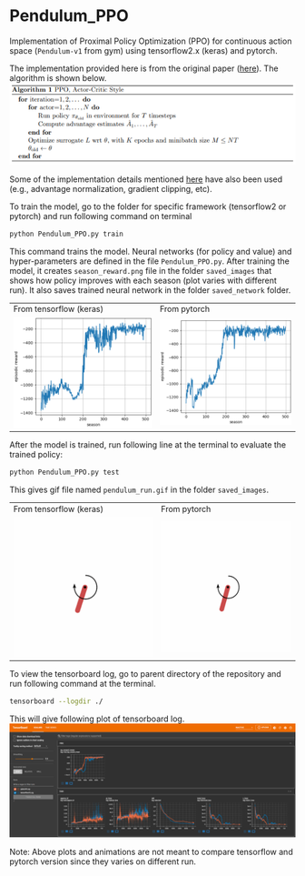 # Pendulum_PPO
Implementation of Proximal Policy Optimization (PPO) for continuous action space (`Pendulum-v1` from gym) using tensorflow2.x (keras) and pytorch.

The implementation provided here is from the original paper ([here](https://arxiv.org/abs/1707.06347)). The algorithm is shown below.
![PPO algorithm](Figures/PPO_Algorithm.png)

Some of the implementation details mentioned [here](https://iclr-blog-track.github.io/2022/03/25/ppo-implementation-details/) have also been used (e.g., advantage normalization, gradient clipping, etc).

To train the model, go to the folder for specific framework (tensorflow2 or pytorch) and run following command on terminal
```bash
python Pendulum_PPO.py train
```
This command trains the model. Neural networks (for policy and value) and hyper-parameters are defined in the file `Pendulum_PPO.py`. After training the model, it creates `season_reward.png` file in the folder `saved_images` that shows how policy improves with each season (plot varies with different run). It also saves trained neural network in the folder `saved_network` folder.

<table>
  <tr>
    <td>From tensorflow (keras)</td>
    <td>From pytorch</td>

  </tr>
  <tr>
    <td><img src="tensorflow2/saved_images/season_reward.png"></td>
    <td><img src="pytorch/saved_images/season_reward.png"></td>
  </tr>
</table>


After the model is trained, run following line at the terminal to evaluate the trained policy:
```bash
python Pendulum_PPO.py test
```
This gives gif file named `pendulum_run.gif` in the folder `saved_images`.

<table>
  <tr>
    <td>From tensorflow (keras)</td>
    <td>From pytorch</td>

  </tr>
  <tr>
    <td><img src="tensorflow2/saved_images/pendulum_run.gif"></td>
    <td><img src="pytorch/saved_images/pendulum_run.gif"></td>
  </tr>
</table>

To view the tensorboard log, go to parent directory of the repository and run following command at the terminal.
```bash
tensorboard --logdir ./
```

This will give following plot of tensorboard log.
![tensorboard sample](Figures/tensorboard_sample.png)


Note: Above plots and animations are not meant to compare tensorflow and pytorch version since they varies on different run.